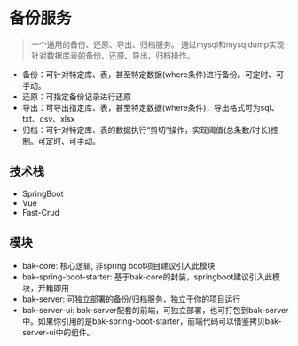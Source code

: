 # 备份服务

> 一个通用的备份、还原、导出、归档服务。
> 通过mysql和mysqldump实现针对数据库表的备份、还原、导出、归档操作。

- 备份：可针对特定库、表，甚至特定数据(where条件)进行备份。可定时、可手动。
- 还原：可指定备份记录进行还原
- 导出：可导出指定库、表，甚至特定数据(where条件)，导出格式可为sql、txt、csv、xlsx
- 归档：可针对特定库、表的数据执行“剪切”操作，实现阈值(总条数/时长)控制。可定时、可手动。

## 技术栈
- SpringBoot
- Vue
- Fast-Crud

## 模块
- bak-core: 核心逻辑, 非spring boot项目建议引入此模块
- bak-spring-boot-starter: 基于bak-core的封装，springboot建议引入此模块，开箱即用
- bak-server: 可独立部署的备份/归档服务，独立于你的项目运行
- bak-server-ui: bak-server配套的前端，可独立部署，也可打包到bak-server中。如果你引用的是bak-spring-boot-starter，前端代码可以借鉴拷贝bak-server-ui中的组件。
